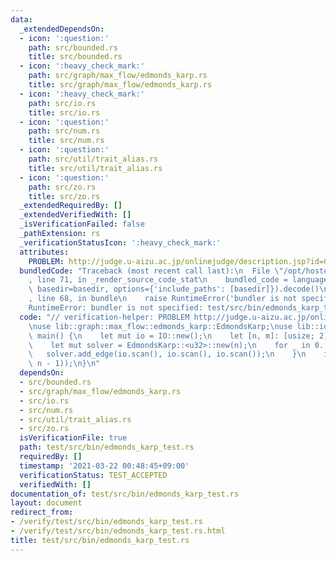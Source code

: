 ```yaml
---
data:
  _extendedDependsOn:
  - icon: ':question:'
    path: src/bounded.rs
    title: src/bounded.rs
  - icon: ':heavy_check_mark:'
    path: src/graph/max_flow/edmonds_karp.rs
    title: src/graph/max_flow/edmonds_karp.rs
  - icon: ':heavy_check_mark:'
    path: src/io.rs
    title: src/io.rs
  - icon: ':question:'
    path: src/num.rs
    title: src/num.rs
  - icon: ':question:'
    path: src/util/trait_alias.rs
    title: src/util/trait_alias.rs
  - icon: ':question:'
    path: src/zo.rs
    title: src/zo.rs
  _extendedRequiredBy: []
  _extendedVerifiedWith: []
  _isVerificationFailed: false
  _pathExtension: rs
  _verificationStatusIcon: ':heavy_check_mark:'
  attributes:
    PROBLEM: http://judge.u-aizu.ac.jp/onlinejudge/description.jsp?id=GRL_6_A
  bundledCode: "Traceback (most recent call last):\n  File \"/opt/hostedtoolcache/Python/3.9.2/x64/lib/python3.9/site-packages/onlinejudge_verify/documentation/build.py\"\
    , line 71, in _render_source_code_stat\n    bundled_code = language.bundle(stat.path,\
    \ basedir=basedir, options={'include_paths': [basedir]}).decode()\n  File \"/opt/hostedtoolcache/Python/3.9.2/x64/lib/python3.9/site-packages/onlinejudge_verify/languages/user_defined.py\"\
    , line 68, in bundle\n    raise RuntimeError('bundler is not specified: {}'.format(path.as_posix()))\n\
    RuntimeError: bundler is not specified: test/src/bin/edmonds_karp_test.rs\n"
  code: "// verification-helper: PROBLEM http://judge.u-aizu.ac.jp/onlinejudge/description.jsp?id=GRL_6_A\n\
    \nuse lib::graph::max_flow::edmonds_karp::EdmondsKarp;\nuse lib::io::*;\n\nfn\
    \ main() {\n    let mut io = IO::new();\n    let [n, m]: [usize; 2] = io.scan();\n\
    \    let mut solver = EdmondsKarp::<u32>::new(n);\n    for _ in 0..m {\n     \
    \   solver.add_edge(io.scan(), io.scan(), io.scan());\n    }\n    io.println(solver.solve(0,\
    \ n - 1));\n}\n"
  dependsOn:
  - src/bounded.rs
  - src/graph/max_flow/edmonds_karp.rs
  - src/io.rs
  - src/num.rs
  - src/util/trait_alias.rs
  - src/zo.rs
  isVerificationFile: true
  path: test/src/bin/edmonds_karp_test.rs
  requiredBy: []
  timestamp: '2021-03-22 00:48:45+09:00'
  verificationStatus: TEST_ACCEPTED
  verifiedWith: []
documentation_of: test/src/bin/edmonds_karp_test.rs
layout: document
redirect_from:
- /verify/test/src/bin/edmonds_karp_test.rs
- /verify/test/src/bin/edmonds_karp_test.rs.html
title: test/src/bin/edmonds_karp_test.rs
---
```

